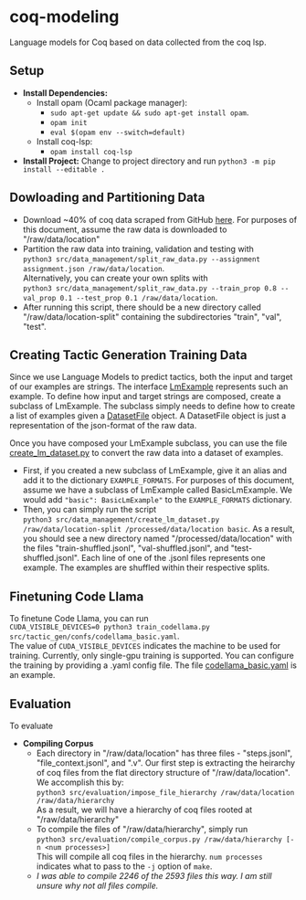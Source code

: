 # coq-modeling
Language models for Coq based on data collected from the coq lsp. 

## Setup
- **Install Dependencies:**
    - Install opam (Ocaml package manager):
      - `sudo apt-get update && sudo apt-get install opam`.
      - `opam init`
      - `eval $(opam env --switch=default)`
    - Install coq-lsp:
      - `opam install coq-lsp` 
- **Install Project:** Change to project directory and run `python3 -m pip install --editable .`

## Dowloading and Partitioning Data
- Download ~40% of coq data scraped from GitHub [here](https://drive.google.com/file/d/17b85sftlgmQxqxFXZ7JPUOAfazaTROUw/view?usp=sharing). For purposes of this document, assume the raw data is downloaded to "/raw/data/location"
- Partition the raw data into training, validation and testing with\
  `python3 src/data_management/split_raw_data.py --assignment assignment.json /raw/data/location`.\
  Alternatively, you can create your own splits with\
  `python3 src/data_management/split_raw_data.py --train_prop 0.8 --val_prop 0.1 --test_prop 0.1 /raw/data/location`.
- After running this script, there should be a new directory called "/raw/data/location-split" containing the subdirectories "train", "val", "test". 

## Creating Tactic Generation Training Data
Since we use Language Models to predict tactics, both the input and target of our examples are strings. The interface [LmExample](src/data_management/lm_example.py) represents such an example. To define how input and target strings are composed, create a subclass of LmExample. The subclass simply needs to define how to create a list of examples given a [DatasetFile](src/data_management/dataset_file.py) object. A DatasetFile object is just a representation of the json-format of the raw data. 

Once you have composed your LmExample subclass, you can use the file [create_lm_dataset.py](src/data_management/create_lm_dataset.py) to convert the raw data into a dataset of examples. 
- First, if you created a new subclass of LmExample, give it an alias and add it to the dictionary `EXAMPLE_FORMATS`. For purposes of this document, assume we have a subclass of LmExample called BasicLmExample. We would add `"basic": BasicLmExample"` to the `EXAMPLE_FORMATS` dictionary.
- Then, you can simply run the script\
  `python3 src/data_management/create_lm_dataset.py /raw/data/location-split /processed/data/location basic`. As a result, you should see a new directory named "/processed/data/location" with the files "train-shuffled.jsonl", "val-shuffled.jsonl", and "test-shuffled.jsonl". Each line of one of the .jsonl files represents one example. The examples are shuffled within their respective splits.

## Finetuning Code Llama
To finetune Code Llama, you can run\
`CUDA_VISIBLE_DEVICES=0 python3 train_codellama.py src/tactic_gen/confs/codellama_basic.yaml`.\
The value of `CUDA_VISIBLE_DEVICES` indicates the machine to be used for training. Currently, only single-gpu training is supported. You can configure the training by providing a .yaml config file. The file [codellama_basic.yaml](src/tactic_gen/confs/codellama_basic.yaml) is an example. 

## Evaluation
To evaluate 
- **Compiling Corpus**
  - Each directory in "/raw/data/location" has three files - "steps.jsonl", "file_context.jsonl", and "<file>.v". Our first step is extracting the heirarchy of coq files from the
    flat directory structure of "/raw/data/location". We accomplish this by:\
    `python3 src/evaluation/impose_file_hierarchy /raw/data/location /raw/data/hierarchy`\
    As a result, we will have a hierarchy of coq files rooted at "/raw/data/hierarchy"
  - To compile the files of "/raw/data/hierarchy", simply run\
    `python3 src/evaluation/compile_corpus.py /raw/data/hierarchy [-n <num processes>]`\
    This will compile all coq files in the hierarchy. `num processes` indicates what to pass to the `-j` option of `make`.
  - _I was able to compile 2246 of the 2593 files this way. I am still unsure why not all files compile._
